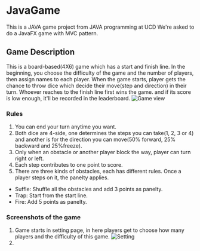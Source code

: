 # JavaGame
This is a JAVA game project from JAVA programming at UCD
We're asked to do a JavaFX game with MVC pattern.


## Game Description
This is a board-based(4X6) game which has a start and finish line.
In the beginning, you choose the difficulty of the game and the number of players, then assign names to each player.
When the game starts, player gets the chance to throw dice which decide their move(step and direction) in their turn.
Whoever reaches to the finish line first wins the game. and if its score is low enough, it'll be recorded in the leaderboard.
![Game view](https://github.com/BOBOeternal/JavaGame/blob/main/screenshot/Game%20View.png)

### Rules
1. You can end your turn anytime you want.
2. Both dice are 4-side, one determines the steps you can take(1, 2, 3 or 4) and another is for the direction you can move(50% forward, 25% backward and 25%freeze).
3. Only when an obstacle or another player block the way, player can turn right or left.
4. Each step contributes to one point to score.
5. There are three kinds of obstacles, each has different rules. Once a player steps on it, the panelty applies.
  - Suffle: Shuffle all the obstacles and add 3 points as panelty.
  - Trap: Start from the start line.
  - Fire: Add 5 points as panelty.


### Screenshots of the game
1. Game starts in setting page, in here players get to choose how many players and the difficulty of this game.
![Setting](https://github.com/BOBOeternal/JavaGame/blob/main/screenshot/0.%20Setting.png)
2. 

